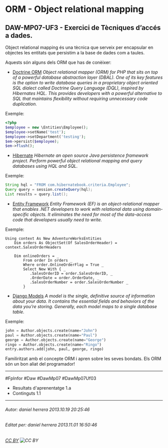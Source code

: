 # ORM - Object relational mapping
## DAW-MP07-UF3 - Exercici de Tècniques d’accés a dades.
Object relational mapping és una tècnica que serveix per encapsular en objectes les entitats que persistim a la base de dades com a taules.

Aquests són alguns dels ORM que has de conèixer:

 * [Doctrine ORM](http://www.doctrine-project.org/projects/orm.html) *Object relational mapper (ORM) for PHP that sits on top of a powerful database abstraction layer (DBAL). One of its key features is the option to write database queries in a proprietary object oriented SQL dialect called Doctrine Query Language (DQL), inspired by Hibernates HQL. This provides developers with a powerful alternative to SQL that maintains flexibility without requiring unnecessary code duplication.*  

Exemple:

```php
<?php
$employee = new \Entities\Employee();
$employee->setName('test');
$employee->setDepartment('testing');
$em->persist($employee);
$em->flush();
```

 * [Hibernate](http://www.hibernate.org) *Hibernate an open source Java persistence framework project. Perform powerful object relational mapping and query databases using HQL and SQL.*

Exemple:

```Java
String hql = "FROM com.hibernatebook.criteria.Employee";
Query query = session.createQuery(hql);
List results = query.list();
```

 * [Entity Framework](http://msdn.microsoft.com/en-US/data/ef) *Entity Framework (EF) is an object-relational mapper that enables .NET developers to work with relational data using domain-specific objects. It eliminates the need for most of the data-access code that developers usually need to write.*

Exemple:

```VBNET
Using context As New AdventureWorksEntities
    Dim orders As ObjectSet(Of SalesOrderHeader) = context.SalesOrderHeaders

    Dim onlineOrders = _
        From order In orders _
        Where order.OnlineOrderFlag = True _
        Select New With { _
           .SalesOrderID = order.SalesOrderID, _
           .OrderDate = order.OrderDate, _
           .SalesOrderNumber = order.SalesOrderNumber _
        }
```

 * [Django Models](https://docs.djangoproject.com/en/dev/topics/db/models/) *A model is the single, definitive source of information about your data. It contains the essential fields and behaviors of the data you’re storing. Generally, each model maps to a single database table.*

Exemple:

```python linenums
john = Author.objects.create(name="John")
paul = Author.objects.create(name="Paul")
george = Author.objects.create(name="George")
ringo = Author.objects.create(name="Ringo")
entry.authors.add(john, paul, george, ringo)
```

Familiritzat amb el concepte ORM i apren sobre les seves bondats. Els ORM són un bon aliat del programador!

---

#FpInfor #Daw #DawMp07 #DawMp07Uf03

* Resultats d'aprenentatge 1.a
* Continguts 1.1
---

###### Autor: daniel herrera 2013.10.19 20:25:46
###### Editat per: daniel herrera 2013.11.01 16:50:46
###### [CC BY](https://creativecommons.org/licenses/by/4.0/) ![CC BY](https://licensebuttons.net/l/by/3.0/80x15.png)
